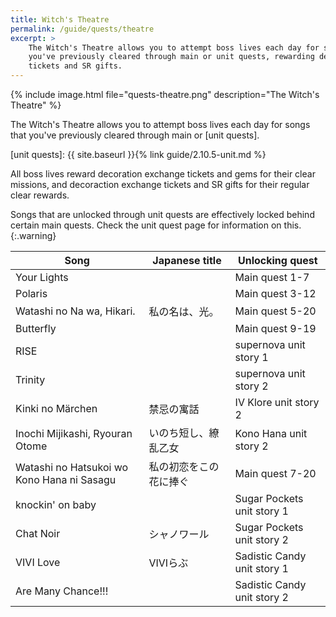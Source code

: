 ```yaml
---
title: Witch's Theatre
permalink: /guide/quests/theatre
excerpt: >
    The Witch's Theatre allows you to attempt boss lives each day for songs that
    you've previously cleared through main or unit quests, rewarding decoration
    tickets and SR gifts.
---
```


{% include image.html file="quests-theatre.png" description="The Witch's Theatre" %}

The Witch's Theatre allows you to attempt boss lives each day for songs that
you've previously cleared through main or [unit quests].

[unit quests]: {{ site.baseurl }}{% link guide/2.10.5-unit.md %}

All boss lives reward decoration exchange tickets and gems for their clear
missions, and decoraction exchange tickets and SR gifts for their regular clear
rewards.

Songs that are unlocked through unit quests are effectively locked behind
certain main quests. Check the unit quest page for information on this.
{:.warning}

| Song                                       | Japanese title         | Unlocking quest             |
|--------------------------------------------|------------------------|-----------------------------|
| Your Lights                                |                        | Main quest 1-7              |
| Polaris                                    |                        | Main quest 3-12             |
| Watashi no Na wa, Hikari.                  | 私の名は、光。         | Main quest 5-20             |
| Butterfly                                  |                        | Main quest 9-19             |
| RISE                                       |                        | supernova unit story 1      |
| Trinity                                    |                        | supernova unit story 2      |
| Kinki no Märchen                           | 禁忌の寓話             | IV Klore unit story 2       |
| Inochi Mijikashi, Ryouran Otome            | いのち短し、繚乱乙女   | Kono Hana unit story 2      |
| Watashi no Hatsukoi wo Kono Hana ni Sasagu | 私の初恋をこの花に捧ぐ | Main quest 7-20             |
| knockin' on baby                           |                        | Sugar Pockets unit story 1  |
| Chat Noir                                  | シャノワール           | Sugar Pockets unit story 2  |
| VIVI Love                                  | VIVIらぶ               | Sadistic Candy unit story 1 |
| Are Many Chance!!!                         |                        | Sadistic Candy unit story 2 |
